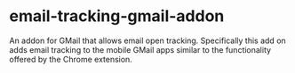 # email-tracking-gmail-addon

An addon for GMail that allows email open tracking. Specifically this add on adds email tracking to the mobile GMail apps similar to the functionality offered by the Chrome extension.
